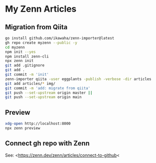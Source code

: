 # My Zenn Articles

## Migration from Qiita

```bash
go install github.com/ikawaha/zenn-importer@latest
gh repo create myzenn --public -y
cd myzenn
npm init --yes
npm install zenn-cli
npx zenn init
git add .gitignore
git add .
git commit -m 'init'
zenn-importer qiita -user eggplants -publish -verbose -dir articles
git add articles/* img/
git commit -m 'add: migrate from qiita'
git push --set-upstream origin master ||
git push --set-upstream origin main
```

## Preview

```bash
xdg-open http://localhost:8000
npx zenn preview
```

## Connect gh repo with Zenn

See: <https://zenn.dev/zenn/articles/connect-to-github<
